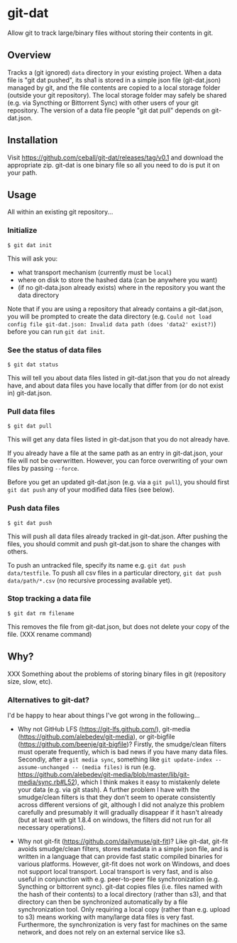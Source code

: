 # git-dat

Allow git to track large/binary files without storing their contents in git.

## Overview

Tracks a (git ignored) ``data`` directory in your existing project. When a data file is "git dat pushed", its sha1 is stored in a simple json file (git-dat.json) managed by git, and the file contents are copied to a local storage folder (outside your git repository). The local storage folder may safely be shared (e.g. via Syncthing or Bittorrent Sync) with other users of your git repository. The version of a data file people "git dat pull" depends on git-dat.json.

## Installation

Visit https://github.com/ceball/git-dat/releases/tag/v0.1 and download the appropriate zip. git-dat is one binary file so all you need to do is put it on your path.

## Usage

All within an existing git repository...

### Initialize 

```
$ git dat init
```

This will ask you:

* what transport mechanism (currently must be ``local``)
* where on disk to store the hashed data (can be anywhere you want)
* (if no git-data.json already exists) where in the repository you want the data directory

Note that if you are using a repository that already contains a git-dat.json, you will be prompted to create the data directory (e.g. ``Could not load config file git-dat.json: Invalid data path (does 'data2' exist?)``) before you can run ``git dat init``.

### See the status of data files

```
$ git dat status
```

This will tell you about data files listed in git-dat.json that you do not already have,
and about data files you have locally that differ from (or do not exist in) git-dat.json.


### Pull data files

```
$ git dat pull
```

This will get any data files listed in git-dat.json that you do not already
have. 

If you already have a file at the same path as an entry in git-dat.json, your file
will not be overwritten. However, you can force overwriting of your own files by passing
``--force``. 

Before you get an updated git-dat.json (e.g. via a ``git pull``), you should first
``git dat push`` any of your modified data files (see below).


### Push data files

```
$ git dat push
```

This will push all data files already tracked in git-dat.json. After pushing the files, you
should commit and push git-dat.json to share the changes with others.

To push an untracked file, specify its name e.g. ``git dat push data/testfile``. To push
all csv files in a particular directory, ``git dat push data/path/*.csv`` (no recursive processing
available yet).

### Stop tracking a data file

```
$ git dat rm filename
```

This removes the file from git-dat.json, but does not delete your copy of the file. (XXX rename command)


## Why?

XXX Something about the problems of storing binary files in git (repository size, slow, etc).

### Alternatives to git-dat?

I'd be happy to hear about things I've got wrong in the following...

* Why not GitHub LFS (https://git-lfs.github.com/), git-media (https://github.com/alebedev/git-media), or git-bigfile (https://github.com/beenje/git-bigfile)? Firstly, the smudge/clean filters must operate frequently, which is bad news if you have many data files. Secondly, after a ``git media sync``, something like ``git update-index --assume-unchanged -- (media files)`` is run (e.g. https://github.com/alebedev/git-media/blob/master/lib/git-media/sync.rb#L52), which I think makes it easy to mistakenly delete your data (e.g. via git stash). A further problem I have with the smudge/clean filters is that they don't seem to operate consistently across different versions of git, although I did not analyze this problem carefully and presumably it will gradually disappear if it hasn't already (but at least with git 1.8.4 on windows, the filters did not run for all necessary operations).

* Why not git-fit (https://github.com/dailymuse/git-fit)? Like git-dat, git-fit avoids smudge/clean filters, stores metadata in a simple json file, and is written in a language that can provide fast static compiled binaries for various platforms. However, git-fit does not work on Windows, and does not support local transport. Local transport is very fast, and is also useful in conjunction with e.g. peer-to-peer file synchronization (e.g. Syncthing or bittorrent sync). git-dat copies files (i.e. files named with the hash of their contents) to a local directory (rather than s3), and that directory can then be synchronized automatically by a file synchronization tool. Only requiring a local copy (rather than e.g. upload to s3) means working with many/large data files is very fast. Furthermore, the synchronization is very fast for machines on the same network, and does not rely on an external service like s3.

